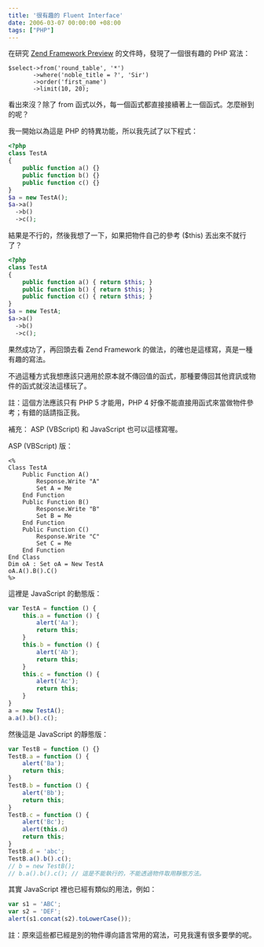 ```yaml
---
title: '很有趣的 Fluent Interface'
date: 2006-03-07 00:00:00 +08:00
tags: ["PHP"]
---
```


在研究 [Zend Framework Preview](http://framework.zend.com/) 的文件時，發現了一個很有趣的 PHP 寫法：

```
$select->from('round_table', '*')
       ->where('noble_title = ?', 'Sir')
       ->order('first_name')
       ->limit(10, 20);

```

看出來沒？除了 from 函式以外，每一個函式都直接接續著上一個函式。怎麼辦到的呢？

<!-- more -->

我一開始以為這是 PHP 的特異功能，所以我先試了以下程式：

```php
<?php
class TestA
{
    public function a() {}
    public function b() {}
    public function c() {}
}
$a = new TestA();
$a->a()
  ->b()
  ->c();

```

結果是不行的，然後我想了一下，如果把物件自己的參考 ($this) 丟出來不就行了？

```php
<?php
class TestA
{
    public function a() { return $this; }
    public function b() { return $this; }
    public function c() { return $this; }
}
$a = new TestA;
$a->a()
  ->b()
  ->c();

```

果然成功了，再回頭去看 Zend Framework 的做法，的確也是這樣寫，真是一種有趣的寫法。

不過這種方式我想應該只適用於原本就不傳回值的函式，那種要傳回其他資訊或物件的函式就沒法這樣玩了。

註：這個方法應該只有 PHP 5 才能用，PHP 4 好像不能直接用函式來當做物件參考；有錯的話請指正我。

補充： ASP (VBScript) 和 JavaScript 也可以這樣寫喔。

 ASP (VBScript) 版：

```
<%
Class TestA
    Public Function A()
        Response.Write "A"
        Set A = Me
    End Function
    Public Function B()
        Response.Write "B"
        Set B = Me
    End Function
    Public Function C()
        Response.Write "C"
        Set C = Me
    End Function
End Class
Dim oA : Set oA = New TestA
oA.A().B().C()
%>

```

這裡是 JavaScript 的動態版：

```js
var TestA = function () {
    this.a = function () {
        alert('Aa');
        return this;
    }
    this.b = function () {
        alert('Ab');
        return this;
    }
    this.c = function () {
        alert('Ac');
        return this;
    }
}
a = new TestA();
a.a().b().c();

```

然後這是 JavaScript 的靜態版：

```js
var TestB = function () {}
TestB.a = function () {
    alert('Ba');
    return this;
}
TestB.b = function () {
    alert('Bb');
    return this;
}
TestB.c = function () {
    alert('Bc');
    alert(this.d)
    return this;
}
TestB.d = 'abc';
TestB.a().b().c();
// b = new TestB();
// b.a().b().c(); // 這是不能執行的，不能透過物件取用靜態方法。
```

其實 JavaScript 裡也已經有類似的用法，例如：

```js
var s1 = 'ABC';
var s2 = 'DEF';
alert(s1.concat(s2).toLowerCase());
```

註：原來這些都已經是別的物件導向語言常用的寫法，可見我還有很多要學的呢。
